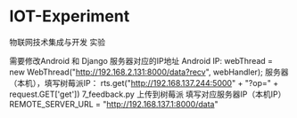 # IOT-Experiment
物联网技术集成与开发 实验

需要修改Android 和 Django 服务器对应的IP地址
Android IP:
webThread = new WebThread("http://192.168.2.131:8000/data?recv", webHandler);
服务器（本机），填写树莓派IP：
rts.get("http://192.168.137.244:5000" + "?op=" + request.GET['get'])
7_feedback.py 上传到树莓派 填写对应服务器IP（本机IP）
REMOTE_SERVER_URL = "http://192.168.137.1:8000/data"
